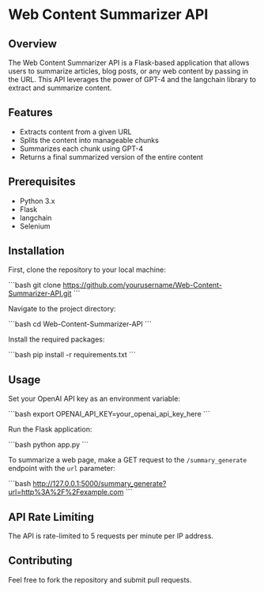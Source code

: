 # Web Content Summarizer API

## Overview

The Web Content Summarizer API is a Flask-based application that allows users to summarize articles, blog posts, or any web content by passing in the URL. This API leverages the power of GPT-4 and the langchain library to extract and summarize content.

## Features

- Extracts content from a given URL
- Splits the content into manageable chunks
- Summarizes each chunk using GPT-4
- Returns a final summarized version of the entire content

## Prerequisites

- Python 3.x
- Flask
- langchain
- Selenium

## Installation

First, clone the repository to your local machine:

\`\`\`bash
git clone https://github.com/yourusername/Web-Content-Summarizer-API.git
\`\`\`

Navigate to the project directory:

\`\`\`bash
cd Web-Content-Summarizer-API
\`\`\`

Install the required packages:

\`\`\`bash
pip install -r requirements.txt
\`\`\`

## Usage

Set your OpenAI API key as an environment variable:

\`\`\`bash
export OPENAI_API_KEY=your_openai_api_key_here
\`\`\`

Run the Flask application:

\`\`\`bash
python app.py
\`\`\`

To summarize a web page, make a GET request to the `/summary_generate` endpoint with the `url` parameter:

\`\`\`bash
http://127.0.0.1:5000/summary_generate?url=http%3A%2F%2Fexample.com
\`\`\`

## API Rate Limiting

The API is rate-limited to 5 requests per minute per IP address.

## Contributing

Feel free to fork the repository and submit pull requests.
